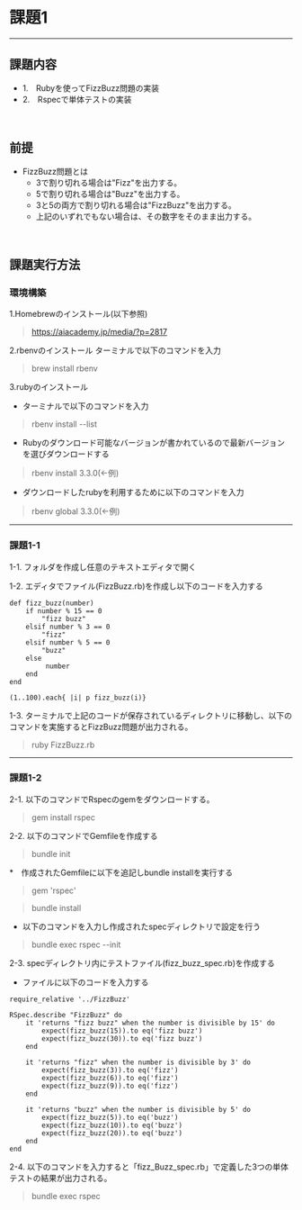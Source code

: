 # 課題1
---
## 課題内容
 * 1.　Rubyを使ってFizzBuzz問題の実装
 * 2.　Rspecで単体テストの実装
<br>

## 前提
 * FizzBuzz問題とは
   * 3で割り切れる場合は"Fizz"を出力する。
   * 5で割り切れる場合は"Buzz"を出力する。
   * 3と5の両方で割り切れる場合は"FizzBuzz"を出力する。
   * 上記のいずれでもない場合は、その数字をそのまま出力する。  
<br>

## 課題実行方法
 ### 環境構築
  1.Homebrewのインストール(以下参照)
  > https://aiacademy.jp/media/?p=2817

 2.rbenvのインストール
 ターミナルで以下のコマンドを入力
 > brew install rbenv

 3.rubyのインストール
 * ターミナルで以下のコマンドを入力
 > rbenv install --list

 * Rubyのダウンロード可能なバージョンが書かれているので最新バージョンを選びダウンロードする
> rbenv install 3.3.0(←例)

 * ダウンロードしたrubyを利用するために以下のコマンドを入力
> rbenv global 3.3.0(←例)

---

### 課題1-1

1-1. フォルダを作成し任意のテキストエディタで開く

1-2. エディタでファイル(FizzBuzz.rb)を作成し以下のコードを入力する

```
def fizz_buzz(number)
    if number % 15 == 0
        "fizz buzz"
    elsif number % 3 == 0
        "fizz"
    elsif number % 5 == 0
        "buzz"
    else
         number
    end
end

(1..100).each{ |i| p fizz_buzz(i)}
```

 1-3. ターミナルで上記のコードが保存されているディレクトリに移動し、以下のコマンドを実施するとFizzBuzz問題が出力される。
 > ruby FizzBuzz.rb

---

### 課題1-2

 2-1. 以下のコマンドでRspecのgemをダウンロードする。  
 > gem install rspec

 2-2. 以下のコマンドでGemfileを作成する
 > bundle init

*　作成されたGemfileに以下を追記しbundle installを実行する
> gem 'rspec'

> bundle install

* 以下のコマンドを入力し作成されたspecディレクトリで設定を行う
> bundle exec rspec --init

 2-3. specディレクトリ内にテストファイル(fizz_buzz_spec.rb)を作成する
  * ファイルに以下のコードを入力する

```
require_relative '../FizzBuzz'

RSpec.describe "FizzBuzz" do
    it 'returns "fizz buzz" when the number is divisible by 15' do
        expect(fizz_buzz(15)).to eq('fizz buzz')
        expect(fizz_buzz(30)).to eq('fizz buzz')
    end

    it 'returns "fizz" when the number is divisible by 3' do
        expect(fizz_buzz(3)).to eq('fizz')
        expect(fizz_buzz(6)).to eq('fizz')
        expect(fizz_buzz(9)).to eq('fizz')
    end

    it 'returns "buzz" when the number is divisible by 5' do
        expect(fizz_buzz(5)).to eq('buzz')
        expect(fizz_buzz(10)).to eq('buzz')
        expect(fizz_buzz(20)).to eq('buzz')
    end
end

```

 2-4. 以下のコマンドを入力すると「fizz_Buzz_spec.rb」で定義した3つの単体テストの結果が出力される。  
 > bundle exec rspec
